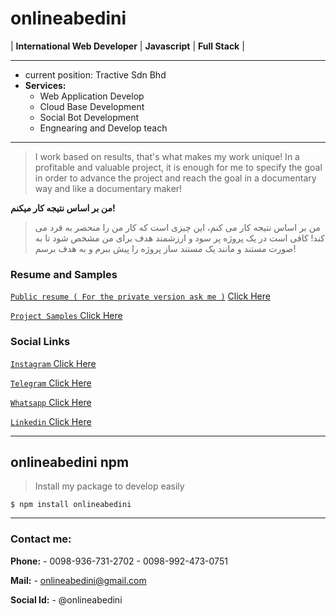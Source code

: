 # onlineabedini
|  **International Web Developer**  |   **Javascript**  |  **Full Stack**  |

------------

- current position: Tractive Sdn Bhd
- **Services:**
	- Web Application Develop
	- Cloud Base Development
	- Social Bot  Development
	- Engnearing and Develop teach

------------
> I work based on results, that's what makes my work unique! In a profitable and valuable project, it is enough for me to specify the goal in order to advance the project and reach the goal in a documentary way and like a documentary maker!

**من بر اساس نتیجه کار میکنم!**
> من بر اساس نتیجه کار می کنم، این چیزی است که  کار من را منحصر به فرد می کند! کافی است در یک پروژه پر سود و ارزشمند هدف برای من مشخص شود تا به صورت مستند و مانند یک مستند ساز پروژه را پیش ببرم و به هدف برسم!

### Resume and Samples
[`Public resume ( For the private version ask me )`](https://github.com/onlineabedini/public-resume "`Public resume ( For the private version ask me )`") [ Click Here](https://github.com/onlineabedini/public-resume " Click Here")

[`Project Samples` ](https://github.com/onlineabedini?tab=repositories "`Project Samples` ") [Click Here](https://github.com/onlineabedini?tab=repositories "Click Here")

### Social Links
[`Instagram` Click Here](https://www.instagram.com/onlineabedini/?hl=en "`Instagram` Click Here")

[`Telegram` Click Here](https://telegram.me/Onlineabedini "`Telegram` Click Here")

[`Whatsapp` Click Here](https://wa.me/989367312702 "`Whatsapp` Click Here")

[`Linkedin` Click Here](https://www.linkedin.com/in/onlineabedini/ "`Linkedin` Click Here")

------------
## onlineabedini npm  
> Install my package to develop easily

`$ npm install onlineabedini`

------------


### Contact me:

**Phone:**
	- 0098-936-731-2702
	- 0098-992-473-0751

**Mail:**
	- onlineabedini@gmail.com

**Social Id:**
	- @onlineabedini
